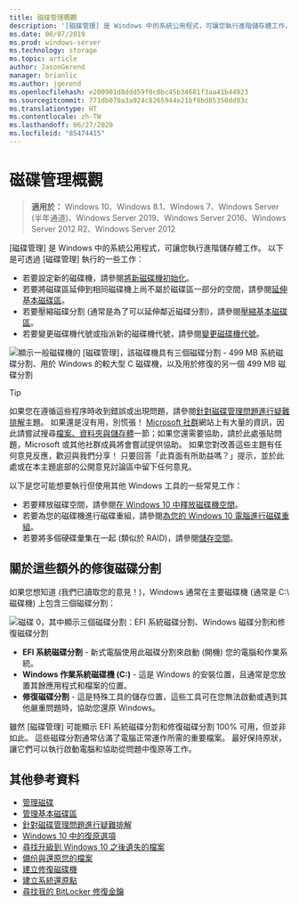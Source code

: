 ```yaml
---
title: 磁碟管理概觀
description: '[磁碟管理] 是 Windows 中的系統公用程式，可讓您執行進階儲存體工作，例如將新磁碟機初始化、延伸磁碟區、壓縮磁碟分割及變更磁碟機代號。'
ms.date: 06/07/2019
ms.prod: windows-server
ms.technology: storage
ms.topic: article
author: JasonGerend
manager: brianlic
ms.author: jgerend
ms.openlocfilehash: e200901d8ddd59f0c0bc45b34681f3aa41b44923
ms.sourcegitcommit: 771db070a3a924c8265944e21bf9bd85350dd93c
ms.translationtype: HT
ms.contentlocale: zh-TW
ms.lasthandoff: 06/27/2020
ms.locfileid: "85474415"
---
```

# <a name="overview-of-disk-management"></a>磁碟管理概觀

> **適用於：** Windows 10、Windows 8.1、Windows 7、Windows Server (半年通道)、Windows Server 2019、Windows Server 2016、Windows Server 2012 R2、Windows Server 2012

[磁碟管理] 是 Windows 中的系統公用程式，可讓您執行進階儲存體工作。 以下是可透過 [磁碟管理] 執行的一些工作：

- 若要設定新的磁碟機，請參閱[將新磁碟機初始化](initialize-new-disks.md)。
- 若要將磁碟區延伸到相同磁碟機上尚不屬於磁碟區一部分的空間，請參閱[延伸基本磁碟區](extend-a-basic-volume.md)。
- 若要壓縮磁碟分割 (通常是為了可以延伸鄰近磁碟分割)，請參閱[壓縮基本磁碟區](shrink-a-basic-volume.md)。
- 若要變更磁碟機代號或指派新的磁碟機代號，請參閱[變更磁碟機代號](change-a-drive-letter.md)。

![顯示一般磁碟機的 [磁碟管理]，該磁碟機具有三個磁碟分割 - 499 MB 系統磁碟分割、用於 Windows 的較大型 C 磁碟機，以及用於修復的另一個 499 MB 磁碟分割](media/disk-management.png)

> [!TIP]
>  如果您在遵循這些程序時收到錯誤或出現問題，請參閱[針對磁碟管理問題進行疑難排解](troubleshooting-disk-management.md)主題。 如果還是沒有用，別慌張！ [Microsoft 社群](https://answers.microsoft.com/en-us/windows)網站上有大量的資訊，因此請嘗試搜尋[檔案、資料夾與儲存體](https://answers.microsoft.com/en-us/windows/forum/windows_10-files?sort=lastreplydate&dir=desc&tab=All&status=all&mod=&modAge=&advFil=&postedAfter=&postedBefore=&threadType=all&isFilterExpanded=true&tm=1514405359639)一節；如果您還需要協助，請於此處張貼問題，Microsoft 或其他社群成員將會嘗試提供協助。 如果您對改善這些主題有任何意見反應，歡迎與我們分享！ 只要回答「此頁面有所助益嗎？」提示，並於此處或在本主題底部的公開意見討論區中留下任何意見。

以下是您可能想要執行但使用其他 Windows 工具的一些常見工作：

- 若要釋放磁碟空間，請參閱[在 Windows 10 中釋放磁碟機空間](https://support.microsoft.com/help/12425/windows-10-free-up-drive-space)。
- 若要為您的磁碟機進行磁碟重組，請參閱[為您的 Windows 10 電腦進行磁碟重組](https://support.microsoft.com/help/4026701/windows-defragment-your-windows-10-pc)。
- 若要將多個硬碟彙集在一起 (類似於 RAID)，請參閱[儲存空間](https://support.microsoft.com/help/12438/windows-10-storage-spaces)。

## <a name="about-those-extra-recovery-partitions"></a>關於這些額外的修復磁碟分割

如果您想知道 (我們已讀取您的意見！)，Windows 通常在主要磁碟機 (通常是 C:\ 磁碟機) 上包含三個磁碟分割：

![磁碟 0，其中顯示三個磁碟分割：EFI 系統磁碟分割、Windows 磁碟分割和修復磁碟分割](media/windows-partitions.png)

- **EFI 系統磁碟分割** - 新式電腦使用此磁碟分割來啟動 (開機) 您的電腦和作業系統。
- **Windows 作業系統磁碟機 (C:)** - 這是 Windows 的安裝位置，且通常是您放置其餘應用程式和檔案的位置。
- **修復磁碟分割** - 這是特殊工具的儲存位置，這些工具可在您無法啟動或遇到其他嚴重問題時，協助您還原 Windows。

雖然 [磁碟管理] 可能顯示 EFI 系統磁碟分割和修復磁碟分割 100% 可用，但並非如此。 這些磁碟分割通常佔滿了電腦正常運作所需的重要檔案。 最好保持原狀，讓它們可以執行啟動電腦和協助從問題中復原等工作。

## <a name="additional-references"></a>其他參考資料

- [管理磁碟](manage-disks.md)
- [管理基本磁碟區](manage-basic-volumes.md)
- [針對磁碟管理問題進行疑難排解](troubleshooting-disk-management.md)
- [Windows 10 中的復原選項](https://support.microsoft.com/help/12415/windows-10-recovery-options)
- [尋找升級到 Windows 10 之後遺失的檔案](https://support.microsoft.com/help/12386/windows-10-find-lost-files-after-update)
- [備份與還原您的檔案](https://support.microsoft.com/help/17143/windows-10-back-up-your-files)
- [建立修復磁碟機](https://support.microsoft.com/help/4026852/windows-create-a-recovery-drive)
- [建立系統還原點](https://support.microsoft.com/help/4027538/windows-create-a-system-restore-point)
- [尋找我的 BitLocker 修復金鑰](https://support.microsoft.com/help/4026181/windows-find-my-bitlocker-recovery-key)
